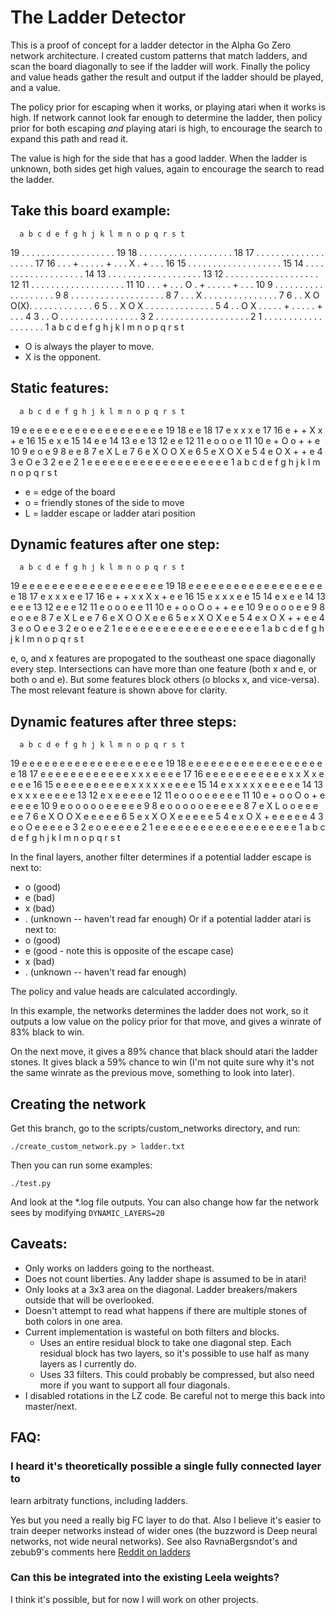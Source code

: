 # The Ladder Detector

This is a proof of concept for a ladder detector in the
Alpha Go Zero network architecture. I created custom
patterns that match ladders, and scan the board diagonally
to see if the ladder will work. Finally the
policy and value heads gather the result and output
if the ladder should be played, and a value.

The policy prior for escaping when it works, or playing
atari when it works is high. If network cannot look far
enough to determine the ladder, then policy prior for both
escaping *and* playing atari is high, to encourage the
search to expand this path and read it.

The value is high for the side that has a good ladder.
When the ladder is unknown, both sides get high values,
again to encourage the search to read the ladder.

## Take this board example:

      a b c d e f g h j k l m n o p q r s t
   19 . . . . . . . . . . . . . . . . . . . 19
   18 . . . . . . . . . . . . . . . . . . . 18
   17 . . . . . . . . . . . . . . . . . . . 17
   16 . . . + . . . . . + . . . X . + . . . 16
   15 . . . . . . . . . . . . . . . . . . . 15
   14 . . . . . . . . . . . . . . . . . . . 14
   13 . . . . . . . . . . . . . . . . . . . 13
   12 . . . . . . . . . . . . . . . . . . . 12
   11 . . . . . . . . . . . . . . . . . . . 11
   10 . . . + . . . O . + . . . . . + . . . 10
    9 . . . . . . . . . . . . . . . . . . .  9
    8 . . . . . . . . . . . . . . . . . . .  8
    7 . . . X . . . . . . . . . . . . . . .  7
    6 . . X O O(X). . . . . . . . . . . . .  6
    5 . . X O X . . . . . . . . . . . . . .  5
    4 . . O X . . . . . + . . . . . + . . .  4
    3 . . O . . . . . . . . . . . . . . . .  3
    2 . . . . . . . . . . . . . . . . . . .  2
    1 . . . . . . . . . . . . . . . . . . .  1
      a b c d e f g h j k l m n o p q r s t

- O is always the player to move.
- X is the opponent.

## Static features:
      a b c d e f g h j k l m n o p q r s t
   19 e e e e e e e e e e e e e e e e e e e 19
   18 e                                   e 18
   17 e                       x x x       e 17
   16 e     +           +       X x +     e 16
   15 e                           x       e 15
   14 e                                   e 14
   13 e                                   e 13
   12 e                                   e 12
   11 e           o o o                   e 11
   10 e     +       O o +           +     e 10
    9 e               o                   e  9
    8 e                                   e  8
    7 e     X L                           e  7
    6 e   X O O X                         e  6
    5 e   X O X                           e  5
    4 e   O X           +           +     e  4
    3 e   O                               e  3
    2 e                                   e  2
    1 e e e e e e e e e e e e e e e e e e e  1
      a b c d e f g h j k l m n o p q r s t

- e = edge of the board
- o = friendly stones of the side to move
- L = ladder escape or ladder atari position

## Dynamic features after one step:
      a b c d e f g h j k l m n o p q r s t
   19 e e e e e e e e e e e e e e e e e e e 19
   18 e e e e e e e e e e e e e e e e e e e 18
   17 e                       x x x     e e 17
   16 e     +           +   x x X x +   e e 16
   15 e                       x x x     e e 15
   14 e                         x       e e 14
   13 e                                 e e 13
   12 e                                 e e 12
   11 e           o o o                 e e 11
   10 e     +   o o O o +           +   e e 10
    9 e           o o o                 e e  9
    8 e             o                   e e  8
    7 e     X L                         e e  7
    6 e   X O O X                       e e  6
    5 e x X O X                         e e  5
    4 e x O X           +           +   e e  4
    3 e o O                             e e  3
    2 e o                               e e  2
    1 e e e e e e e e e e e e e e e e e e e  1
      a b c d e f g h j k l m n o p q r s t

e, o, and x features are propogated to the southeast
one space diagonally every step. Intersections can have
more than one feature (both x and e, or both o and e).
But some features block others (o blocks x, and vice-versa).
The most relevant feature is shown above for clarity.

## Dynamic features after three steps:
      a b c d e f g h j k l m n o p q r s t
   19 e e e e e e e e e e e e e e e e e e e 19
   18 e e e e e e e e e e e e e e e e e e e 18
   17 e e e e e e e e e e e e x x x e e e e 17
   16 e e e e e e e e e e e x x X x e e e e 16
   15 e e e e e e e e e e x x x x x e e e e 15
   14 e                 x x x x x e e e e e 14
   13 e                   x x x   e e e e e 13
   12 e                     x     e e e e e 12
   11 e           o o o           e e e e e 11
   10 e     +   o o O o +         e e e e e 10
    9 e       o o o o o           e e e e e  9
    8 e     o o o o o             e e e e e  8
    7 e     X L o o               e e e e e  7
    6 e   X O O X                 e e e e e  6
    5 e x X O X                   e e e e e  5
    4 e x O X           +         e e e e e  4
    3 e o O                       e e e e e  3
    2 e o                         e e e e e  2
    1 e e e e e e e e e e e e e e e e e e e  1
      a b c d e f g h j k l m n o p q r s t

In the final layers, another filter determines if a potential
ladder escape is next to:
- o (good)
- e (bad)
- x (bad)
- . (unknown -- haven't read far enough)
Or if a potential ladder atari is next to:
- o (good)
- e (good - note this is opposite of the escape case)
- x (bad)
- . (unknown -- haven't read far enough)

The policy and value heads are calculated accordingly.

In this example, the networks determines the ladder does not work, so
it outputs a low value on the policy prior for that move, and gives
a winrate of 83% black to win.

On the next move, it gives a 89% chance that black should atari the
ladder stones. It gives black a 59% chance to win (I'm not quite sure
why it's not the same winrate as the previous move, something to look
into later).

## Creating the network
Get this branch, go to the scripts/custom_networks directory, and run:

    ./create_custom_network.py > ladder.txt

Then you can run some examples:

    ./test.py

And look at the *.log file outputs. You can also change how far the
network sees by modifying `DYNAMIC_LAYERS=20`

## Caveats:
- Only works on ladders going to the northeast.
- Does not count liberties. Any ladder shape is assumed to be in atari!
- Only looks at a 3x3 area on the diagonal. Ladder breakers/makers
  outside that will be overlooked.
- Doesn't attempt to read what happens if there are multiple stones
  of both colors in one area.
- Current implementation is wasteful on both filters and blocks.
    - Uses an entire residual block to take one diagonal step.
      Each residual block has two layers, so it's possible to use half
      as many layers as I currently do.
    - Uses 33 filters. This could probably be compressed, but also need
      more if you want to support all four diagonals.
- I disabled rotations in the LZ code. Be careful not to merge this back into master/next.

## FAQ:
### I heard it's theoretically possible a single fully connected layer to
learn arbitraty functions, including ladders.

Yes but you need a really big FC layer to do that. Also I believe it's easier
to train deeper networks instead of wider ones
(the buzzword is Deep neural networks, not wide neural networks).
See also RavnaBergsndot's and zebub9's comments here [Reddit on ladders](https://www.reddit.com/r/cbaduk/comments/7mud9z/is_it_theoretically_possible_for_leela_zero_to)

### Can this be integrated into the existing Leela weights?

I think it's possible, but for now I will work on other projects.

